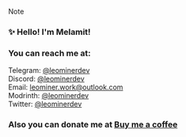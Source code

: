 > [!NOTE]
> ### ✨ Hello! I'm Melamit!
> ### You can reach me at:</strong>
> Telegram: [@leominerdev](https://t.me/leominerdev)
> <br>Discord: [@leominerdev](https://discordapp.com/users/717034948036526180)
> <br>Email: leominer.work@outlook.com
> <br>Modrinth: [@leominerdev](https://modrinth.com/user/leominerdev)
> <br>Twitter: [@leominerdev](https://x.com/leominerdev)
> ### Also you can donate me at [Buy me a coffee](https://www.buymeacoffee.com/leominerdev)
